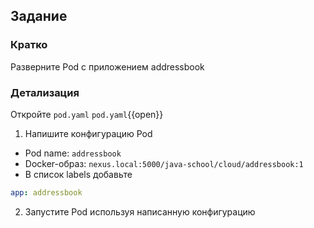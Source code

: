 ## Задание

### Кратко

Разверните Pod с приложением addressbook

### Детализация

Откройте `pod.yaml`
`pod.yaml`{{open}}

1. Напишите конфигурацию Pod

- Pod name: `addressbook`
- Docker-образ: `nexus.local:5000/java-school/cloud/addressbook:1`
- В список labels добавьте

```yaml
app: addressbook
```

2. Запустите Pod используя написанную конфигурацию